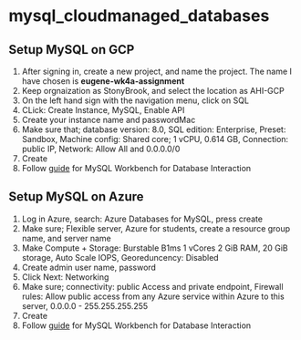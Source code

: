 # mysql_cloudmanaged_databases

## Setup MySQL on GCP
1. After signing in, create a new project, and name the project. The name I have chosen is **eugene-wk4a-assignment**
2. Keep orgnaization as StonyBrook, and select the location as AHI-GCP
3. On the left hand sign with the navigation menu, click on SQL
4. CLick: Create Instance, MySQL, Enable API
5. Create your instance name and passwordMac
6. Make sure that; database version: 8.0, SQL edition: Enterprise, Preset: Sandbox, Machine config: Shared core; 1 vCPU, 0.614 GB, Connection: public IP, Network: Allow All and 0.0.0.0/0
7. Create
8. Follow [guide](https://mycourses.stonybrook.edu/d2l/le/content/695780/viewContent/27020091/View) for MySQL Workbench for Database Interaction 


## Setup MySQL on Azure
1. Log in Azure, search: Azure Databases for MySQL, press create
2. Make sure; Flexible server, Azure for students, create a resource group name, and server name
3. Make Compute + Storage: Burstable B1ms 1 vCores 2 GiB RAM, 20 GiB storage, Auto Scale IOPS, Georeduncency: Disabled
4. Create admin user name, password
5. Click Next: Networking
6. Make sure; connectivity: public Access and private endpoint, Firewall rules: Allow public access from any Azure service within Azure to this server, 0.0.0.0 - 255.255.255.255
7. Create
8. Follow [guide](https://learn.microsoft.com/en-us/azure/mysql/flexible-server/connect-workbench) for MySQL Workbench for Database Interaction
